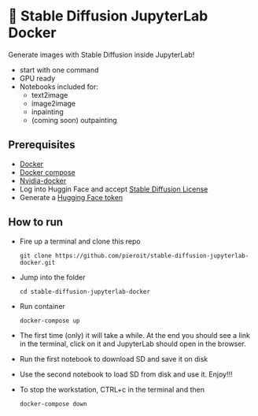 
# 🐔 Stable Diffusion JupyterLab Docker

Generate images with Stable Diffusion inside JupyterLab!
- start with one command
- GPU ready
- Notebooks included for:
  - text2image
  - image2image
  - inpainting
  - (coming soon) outpainting

## Prerequisites
- [Docker](https://docs.docker.com/get-docker/)
- [Docker compose](https://docs.docker.com/compose/install/)
- [Nvidia-docker](https://github.com/NVIDIA/nvidia-docker)
- Log into Huggin Face and accept [Stable Diffusion License](https://huggingface.co/runwayml/stable-diffusion-v1-5)
- Generate a [Hugging Face token](https://huggingface.co/settings/tokens)

## How to run
- Fire up a terminal and clone this repo

    ```
    git clone https://github.com/pieroit/stable-diffusion-jupyterlab-docker.git
    ```
 - Jump into the folder

    ```
    cd stable-diffusion-jupyterlab-docker
    ```
- Run container

    ```
    docker-compose up
    ```

- The first time (only) it will take a while. At the end you should see a link in the terminal, click on it and JupyterLab should open in the browser.

- Run the first notebook to download SD and save it on disk
- Use the second notebook to load SD from disk and use it. Enjoy!!!

- To stop the workstation, CTRL+c in the terminal and then

    ```
    docker-compose down
    ```
